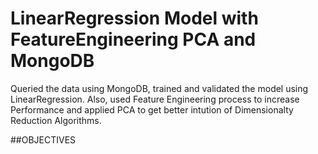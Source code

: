 # LinearRegression Model with FeatureEngineering PCA and MongoDB
Queried the data using MongoDB, trained and validated the model using LinearRegression. Also, used Feature Engineering process to increase Performance and applied PCA to get better intution of Dimensionalty Reduction Algorithms.

##OBJECTIVES
